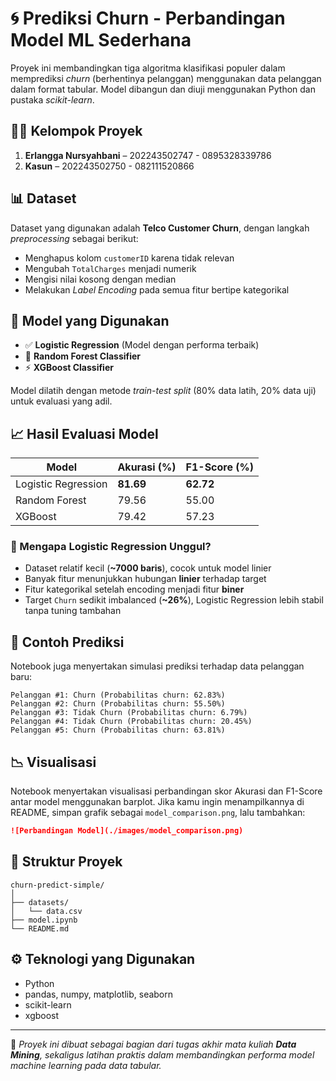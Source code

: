# 🌀 Prediksi Churn - Perbandingan Model ML Sederhana

Proyek ini membandingkan tiga algoritma klasifikasi populer dalam memprediksi *churn* (berhentinya pelanggan) menggunakan data pelanggan dalam format tabular. Model dibangun dan diuji menggunakan Python dan pustaka *scikit-learn*.
## 👨‍💻 Kelompok Proyek

1. **Erlangga Nursyahbani** – 202243502747 - 0895328339786
2. **Kasun** – 202243502750 - 082111520866

## 📊 Dataset

Dataset yang digunakan adalah **Telco Customer Churn**, dengan langkah *preprocessing* sebagai berikut:

- Menghapus kolom `customerID` karena tidak relevan
- Mengubah `TotalCharges` menjadi numerik
- Mengisi nilai kosong dengan median
- Melakukan *Label Encoding* pada semua fitur bertipe kategorikal

## 🔧 Model yang Digunakan

- ✅ **Logistic Regression** (Model dengan performa terbaik)
- 🌲 **Random Forest Classifier**
- ⚡ **XGBoost Classifier**

Model dilatih dengan metode *train-test split* (80% data latih, 20% data uji) untuk evaluasi yang adil.

## 📈 Hasil Evaluasi Model

| Model               | Akurasi (%) | F1-Score (%) |
|--------------------|-------------|--------------|
| Logistic Regression| **81.69**   | **62.72**    |
| Random Forest      | 79.56       | 55.00        |
| XGBoost            | 79.42       | 57.23        |

### 🧠 Mengapa Logistic Regression Unggul?

- Dataset relatif kecil (**~7000 baris**), cocok untuk model linier
- Banyak fitur menunjukkan hubungan **linier** terhadap target
- Fitur kategorikal setelah encoding menjadi fitur **biner**
- Target `Churn` sedikit imbalanced (**~26%**), Logistic Regression lebih stabil tanpa tuning tambahan

## 🧪 Contoh Prediksi

Notebook juga menyertakan simulasi prediksi terhadap data pelanggan baru:

```
Pelanggan #1: Churn (Probabilitas churn: 62.83%)
Pelanggan #2: Churn (Probabilitas churn: 55.50%)
Pelanggan #3: Tidak Churn (Probabilitas churn: 6.79%)
Pelanggan #4: Tidak Churn (Probabilitas churn: 20.45%)
Pelanggan #5: Churn (Probabilitas churn: 63.81%)
```

## 📉 Visualisasi

Notebook menyertakan visualisasi perbandingan skor Akurasi dan F1-Score antar model menggunakan barplot. Jika kamu ingin menampilkannya di README, simpan grafik sebagai `model_comparison.png`, lalu tambahkan:

```markdown
![Perbandingan Model](./images/model_comparison.png)
```

## 📁 Struktur Proyek

```
churn-predict-simple/
│
├── datasets/
│   └── data.csv
├── model.ipynb
└── README.md
```

## ⚙️ Teknologi yang Digunakan

- Python
- pandas, numpy, matplotlib, seaborn
- scikit-learn
- xgboost

---

📌 _Proyek ini dibuat sebagai bagian dari tugas akhir mata kuliah **Data Mining**, sekaligus latihan praktis dalam membandingkan performa model *machine learning* pada data tabular._
